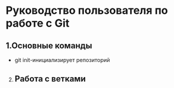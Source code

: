 # Руководство пользователя по работе с Git
## 1.Основные команды 
* git init-инициализирует репозиторий
2. ## Работа с ветками